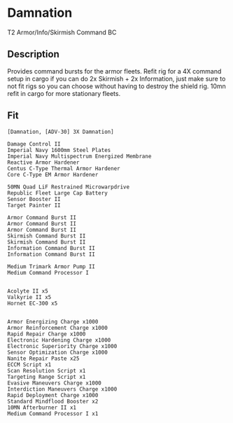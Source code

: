 # Damnation

T2 Armor/Info/Skirmish Command BC

## Description

Provides command bursts for the armor fleets. Refit rig for a 4X command setup in cargo if you can do 2x Skirmish + 2x Information, just make sure to not fit rigs so you can choose without having to destroy the shield rig. 10mn refit in cargo for more stationary fleets.

## Fit

```
[Damnation, [ADV-30] 3X Damnation]

Damage Control II
Imperial Navy 1600mm Steel Plates
Imperial Navy Multispectrum Energized Membrane
Reactive Armor Hardener
Centus C-Type Thermal Armor Hardener
Core C-Type EM Armor Hardener

50MN Quad LiF Restrained Microwarpdrive
Republic Fleet Large Cap Battery
Sensor Booster II
Target Painter II

Armor Command Burst II
Armor Command Burst II
Armor Command Burst II
Skirmish Command Burst II
Skirmish Command Burst II
Information Command Burst II
Information Command Burst II

Medium Trimark Armor Pump II
Medium Command Processor I


Acolyte II x5
Valkyrie II x5
Hornet EC-300 x5


Armor Energizing Charge x1000
Armor Reinforcement Charge x1000
Rapid Repair Charge x1000
Electronic Hardening Charge x1000
Electronic Superiority Charge x1000
Sensor Optimization Charge x1000
Nanite Repair Paste x25
ECCM Script x1
Scan Resolution Script x1
Targeting Range Script x1
Evasive Maneuvers Charge x1000
Interdiction Maneuvers Charge x1000
Rapid Deployment Charge x1000
Standard Mindflood Booster x2
10MN Afterburner II x1
Medium Command Processor I x1
```